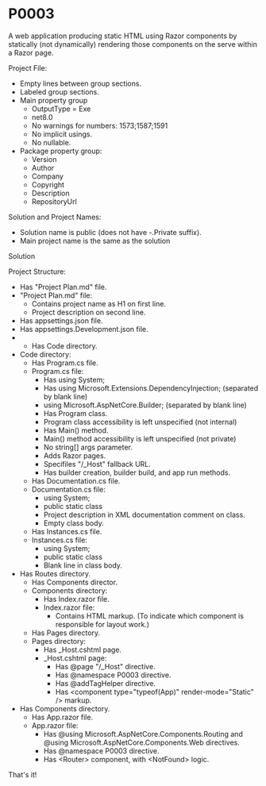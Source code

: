 # P0003
A web application producing static HTML using Razor components by statically (not dynamically) rendering those components on the serve within a Razor page.

Project File:

* Empty lines between group sections.
* Labeled group sections.
* Main property group
	* OutputType = Exe
	* net8.0
	* No warnings for numbers: 1573;1587;1591
	* No implicit usings.
	* No nullable.
* Package property group:
	* Version
	* Author
	* Company
	* Copyright
	* Description
	* RepositoryUrl


Solution and Project Names:

* Solution name is public (does not have -.Private suffix).
* Main project name is the same as the solution


Solution


Project Structure:

* Has "Project Plan.md" file.
* "Project Plan.md" file:
	* Contains project name as H1 on first line.
	* Project description on second line.
* Has appsettings.json file.
* Has appsettings.Development.json file.
* * Has Code directory.
* Code directory:
	* Has Program.cs file.
	* Program.cs file:
		* Has using System;
		* Has using Microsoft.Extensions.DependencyInjection; (separated by blank line)
		* using Microsoft.AspNetCore.Builder; (separated by blank line)
		* Has Program class.
		* Program class accessibility is left unspecified (not internal)
		* Has Main() method.
		* Main() method accessibility is left unspecified (not private)
		* No string[] args parameter.
		* Adds Razor pages.
		* Specifiles "/_Host" fallback URL.
		* Has builder creation, builder build, and app run methods.
	* Has Documentation.cs file.
	* Documentation.cs file:
		* using System;
		* public static class
		* Project description in XML documentation comment on class.
		* Empty class body.
	* Has Instances.cs file.
	* Instances.cs file:
		* using System;
		* public static class
		* Blank line in class body.
* Has Routes directory.
	* Has Components director.
	* Components directory:
		* Has Index.razor file.
		* Index.razor file:
			* Contains HTML markup. (To indicate which component is responsible for layout work.)
	* Has Pages directory.
	* Pages directory:
		* Has _Host.cshtml page.
		* _Host.cshtml page:
			* Has @page "/_Host" directive.
			* Has @namespace P0003 directive.
			* Has @addTagHelper directive.
			* Has \<component type="typeof(App)" render-mode="Static" /> markup.
* Has Components directory.
	* Has App.razor file.
	* App.razor file:
		* Has @using Microsoft.AspNetCore.Components.Routing and @using Microsoft.AspNetCore.Components.Web directives.
		* Has @namespace P0003 directive.
		* Has \<Router> component, with \<NotFound> logic.

That's it!